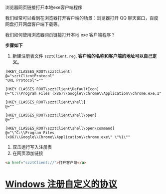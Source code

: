 浏览器网页链接打开本地exe客户端程序



我们经常可以看到在浏览器打开客户端的场景：浏览器打开 QQ 聊天窗口，百度网盘打开网盘客户端下载等。

我们如何使用浏览器网页链接打开本地 exe 客户端程序？

**步骤如下**

1. 新建注册表文件 `szztClient.reg`, **客户端的名称和客户端的地址可以自己定义。**



```reg
[HKEY_CLASSES_ROOT\szztClient]
@="szztClientProtocol"
"URL Protocol"=""

[HKEY_CLASSES_ROOT\szztClient\DefaultIcon]
@="C:\\Program Files (x86)\\Google\\Chrome\\Application\\chrome.exe,1"

[HKEY_CLASSES_ROOT\szztClient\shell]
@=""

[HKEY_CLASSES_ROOT\szztClient\shell\open]
@=""

[HKEY_CLASSES_ROOT\szztClient\shell\open\command]
@="\"C:\\Program Files (x86)\\Google\\Chrome\\Application\\chrome.exe\" \"%1\""
```

1. 双击运行写入注册表
2. 在网页添加链接



```html
<a href="szztClient://">打开客户端</a>
```







# [Windows 注册自定义的协议](https://www.cnblogs.com/z5337/p/4713474.html)